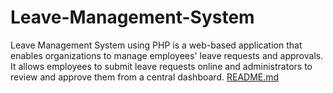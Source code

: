 # Leave-Management-System
Leave Management System using PHP is a web-based application that enables organizations to manage employees' leave requests and approvals. It allows employees to submit leave requests online and administrators to review and approve them from a central dashboard.
[README.md](https://github.com/abhijithm2001/Leave-Management-System/files/10324168/README.md)

